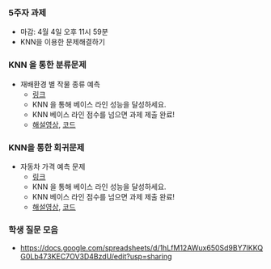 ### 5주자 과제
- 마감: 4월 4일 오후 11시 59분
- KNN을 이용한 문제해결하기

### KNN 을 통한 분류문제 
- 재배환경 별 작물 종류 예측
  - [링크](https://www.kaggle.com/t/c70d8464ca5644ff895eb42b6b26c527)
  - KNN 을 통해 베이스 라인 성능을 달성하세요.
  - KNN 베이스 라인 점수를 넘으면 과제 제출 완료!
  - [해설영상](https://youtu.be/sNN3pf5POm0), [코드](https://www.kaggle.com/c/2021-ml-p3/code)
 
### KNN을 통한 회귀문제
- 자동차 가격 예측 문제
  - [링크](https://www.kaggle.com/t/644c4141565843d5a7d46873bffc2679)
  - KNN 을 통해 베이스 라인 성능을 달성하세요.
  - KNN 베이스 라인 점수를 넘으면 과제 제출 완료! 
  - [해설영상](https://youtu.be/EI3zVebwjGw), [코드](https://www.kaggle.com/c/2021-ml-p6/code)


### 학생 질문 모음
- https://docs.google.com/spreadsheets/d/1hLfM12AWux650Sd9BY7IKKQG0Lb473KEC7OV3D4BzdU/edit?usp=sharing
